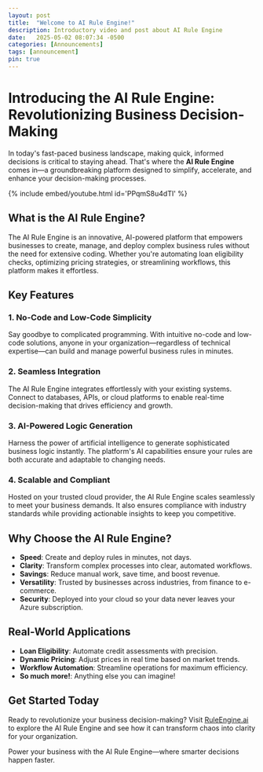 ```yaml
---
layout: post
title:  "Welcome to AI Rule Engine!"
description: Introductory video and post about AI Rule Engine
date:   2025-05-02 08:07:34 -0500
categories: [Announcements]
tags: [announcement]
pin: true
---
```


# Introducing the AI Rule Engine: Revolutionizing Business Decision-Making

In today's fast-paced business landscape, making quick, informed decisions is critical to staying ahead. That's where the **AI Rule Engine** comes in—a groundbreaking platform designed to simplify, accelerate, and enhance your decision-making processes.

{% include embed/youtube.html id='PPqmS8u4dTI' %}

## What is the AI Rule Engine?

The AI Rule Engine is an innovative, AI-powered platform that empowers businesses to create, manage, and deploy complex business rules without the need for extensive coding. Whether you're automating loan eligibility checks, optimizing pricing strategies, or streamlining workflows, this platform makes it effortless.

## Key Features

### 1. No-Code and Low-Code Simplicity
Say goodbye to complicated programming. With intuitive no-code and low-code solutions, anyone in your organization—regardless of technical expertise—can build and manage powerful business rules in minutes.

### 2. Seamless Integration
The AI Rule Engine integrates effortlessly with your existing systems. Connect to databases, APIs, or cloud platforms to enable real-time decision-making that drives efficiency and growth.

### 3. AI-Powered Logic Generation
Harness the power of artificial intelligence to generate sophisticated business logic instantly. The platform's AI capabilities ensure your rules are both accurate and adaptable to changing needs.

### 4. Scalable and Compliant
Hosted on your trusted cloud provider, the AI Rule Engine scales seamlessly to meet your business demands. It also ensures compliance with industry standards while providing actionable insights to keep you competitive.

## Why Choose the AI Rule Engine?

- **Speed**: Create and deploy rules in minutes, not days.
- **Clarity**: Transform complex processes into clear, automated workflows.
- **Savings**: Reduce manual work, save time, and boost revenue.
- **Versatility**: Trusted by businesses across industries, from finance to e-commerce.
- **Security**: Deployed into your cloud so your data never leaves your Azure subscription.

## Real-World Applications

- **Loan Eligibility**: Automate credit assessments with precision.
- **Dynamic Pricing**: Adjust prices in real time based on market trends.
- **Workflow Automation**: Streamline operations for maximum efficiency.
- **So much more!**: Anything else you can imagine!

## Get Started Today

Ready to revolutionize your business decision-making? Visit [RuleEngine.ai](https://www.RuleEngine.ai) to explore the AI Rule Engine and see how it can transform chaos into clarity for your organization.

Power your business with the AI Rule Engine—where smarter decisions happen faster.
